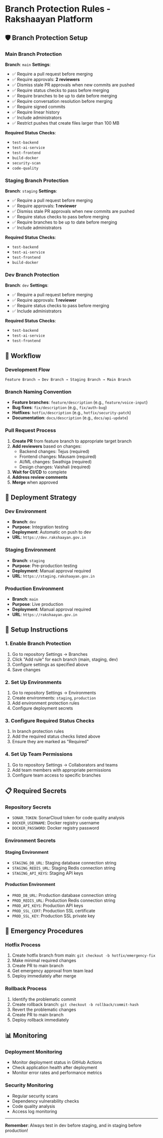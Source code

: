 # Branch Protection Rules - Rakshaayan Platform

## 🛡️ Branch Protection Setup

### Main Branch Protection
**Branch**: `main`
**Settings**:
- ✅ Require a pull request before merging
- ✅ Require approvals: **2 reviewers**
- ✅ Dismiss stale PR approvals when new commits are pushed
- ✅ Require status checks to pass before merging
- ✅ Require branches to be up to date before merging
- ✅ Require conversation resolution before merging
- ✅ Require signed commits
- ✅ Require linear history
- ✅ Include administrators
- ✅ Restrict pushes that create files larger than 100 MB

**Required Status Checks**:
- `test-backend`
- `test-ai-service`
- `test-frontend`
- `build-docker`
- `security-scan`
- `code-quality`

### Staging Branch Protection
**Branch**: `staging`
**Settings**:
- ✅ Require a pull request before merging
- ✅ Require approvals: **1 reviewer**
- ✅ Dismiss stale PR approvals when new commits are pushed
- ✅ Require status checks to pass before merging
- ✅ Require branches to be up to date before merging
- ✅ Include administrators

**Required Status Checks**:
- `test-backend`
- `test-ai-service`
- `test-frontend`
- `build-docker`

### Dev Branch Protection
**Branch**: `dev`
**Settings**:
- ✅ Require a pull request before merging
- ✅ Require approvals: **1 reviewer**
- ✅ Require status checks to pass before merging
- ✅ Include administrators

**Required Status Checks**:
- `test-backend`
- `test-ai-service`
- `test-frontend`

## 🔄 Workflow

### Development Flow
```
Feature Branch → Dev Branch → Staging Branch → Main Branch
```

### Branch Naming Convention
- **Feature branches**: `feature/description` (e.g., `feature/voice-input`)
- **Bug fixes**: `fix/description` (e.g., `fix/auth-bug`)
- **Hotfixes**: `hotfix/description` (e.g., `hotfix/security-patch`)
- **Documentation**: `docs/description` (e.g., `docs/api-update`)

### Pull Request Process
1. **Create PR** from feature branch to appropriate target branch
2. **Add reviewers** based on changes:
   - Backend changes: Tejus (required)
   - Frontend changes: Mausam (required)
   - AI/ML changes: Swathiga (required)
   - Design changes: Vaishali (required)
3. **Wait for CI/CD** to complete
4. **Address review comments**
5. **Merge** when approved

## 🚀 Deployment Strategy

### Dev Environment
- **Branch**: `dev`
- **Purpose**: Integration testing
- **Deployment**: Automatic on push to dev
- **URL**: `https://dev.rakshaayan.gov.in`

### Staging Environment
- **Branch**: `staging`
- **Purpose**: Pre-production testing
- **Deployment**: Manual approval required
- **URL**: `https://staging.rakshaayan.gov.in`

### Production Environment
- **Branch**: `main`
- **Purpose**: Live production
- **Deployment**: Manual approval required
- **URL**: `https://rakshaayan.gov.in`

## 🔧 Setup Instructions

### 1. Enable Branch Protection
1. Go to repository Settings → Branches
2. Click "Add rule" for each branch (main, staging, dev)
3. Configure settings as specified above
4. Save changes

### 2. Set Up Environments
1. Go to repository Settings → Environments
2. Create environments: `staging`, `production`
3. Add environment protection rules
4. Configure deployment secrets

### 3. Configure Required Status Checks
1. In branch protection rules
2. Add the required status checks listed above
3. Ensure they are marked as "Required"

### 4. Set Up Team Permissions
1. Go to repository Settings → Collaborators and teams
2. Add team members with appropriate permissions
3. Configure team access to specific branches

## 📋 Required Secrets

### Repository Secrets
- `SONAR_TOKEN`: SonarCloud token for code quality analysis
- `DOCKER_USERNAME`: Docker registry username
- `DOCKER_PASSWORD`: Docker registry password

### Environment Secrets
#### Staging Environment
- `STAGING_DB_URL`: Staging database connection string
- `STAGING_REDIS_URL`: Staging Redis connection string
- `STAGING_API_KEYS`: Staging API keys

#### Production Environment
- `PROD_DB_URL`: Production database connection string
- `PROD_REDIS_URL`: Production Redis connection string
- `PROD_API_KEYS`: Production API keys
- `PROD_SSL_CERT`: Production SSL certificate
- `PROD_SSL_KEY`: Production SSL private key

## 🚨 Emergency Procedures

### Hotfix Process
1. Create hotfix branch from main: `git checkout -b hotfix/emergency-fix`
2. Make minimal required changes
3. Create PR to main branch
4. Get emergency approval from team lead
5. Deploy immediately after merge

### Rollback Process
1. Identify the problematic commit
2. Create rollback branch: `git checkout -b rollback/commit-hash`
3. Revert the problematic changes
4. Create PR to main branch
5. Deploy rollback immediately

## 📊 Monitoring

### Deployment Monitoring
- Monitor deployment status in GitHub Actions
- Check application health after deployment
- Monitor error rates and performance metrics

### Security Monitoring
- Regular security scans
- Dependency vulnerability checks
- Code quality analysis
- Access log monitoring

---

**Remember**: Always test in dev before staging, and in staging before production! 